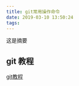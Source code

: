 ```yaml
---
title: git常用操作命令
date: 2019-03-10 13:50:24
tags:
---
```

这是摘要
<!-- more -->
## git 教程
[git教程](https://www.liaoxuefeng.com/wiki/0013739516305929606dd18361248578c67b8067c8c017b000)